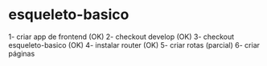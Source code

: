# esqueleto-basico

1- criar app de frontend (OK)
2- checkout develop (OK)
3- checkout esqueleto-basico (OK)
4- instalar router (OK)
5- criar rotas (parcial)
6- criar páginas
